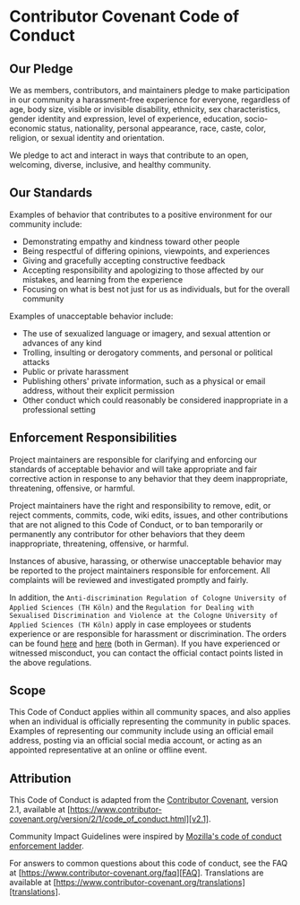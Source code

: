 # Contributor Covenant Code of Conduct

## Our Pledge

We as members, contributors, and maintainers pledge to make participation in our
community a harassment-free experience for everyone, regardless of age, body
size, visible or invisible disability, ethnicity, sex characteristics, gender
identity and expression, level of experience, education, socio-economic status,
nationality, personal appearance, race, caste, color, religion, or sexual
identity and orientation.

We pledge to act and interact in ways that contribute to an open, welcoming,
diverse, inclusive, and healthy community.

## Our Standards

Examples of behavior that contributes to a positive environment for our
community include:

* Demonstrating empathy and kindness toward other people
* Being respectful of differing opinions, viewpoints, and experiences
* Giving and gracefully accepting constructive feedback
* Accepting responsibility and apologizing to those affected by our mistakes,
  and learning from the experience
* Focusing on what is best not just for us as individuals, but for the overall
  community

Examples of unacceptable behavior include:

* The use of sexualized language or imagery, and sexual attention or advances of
  any kind
* Trolling, insulting or derogatory comments, and personal or political attacks
* Public or private harassment
* Publishing others' private information, such as a physical or email address,
  without their explicit permission
* Other conduct which could reasonably be considered inappropriate in a
  professional setting

## Enforcement Responsibilities

Project maintainers are responsible for clarifying and enforcing our standards of
acceptable behavior and will take appropriate and fair corrective action in
response to any behavior that they deem inappropriate, threatening, offensive,
or harmful.

Project maintainers have the right and responsibility to remove, edit, or reject 
comments, commits, code, wiki edits, issues, and other contributions that are not 
aligned to this Code of Conduct, or to ban temporarily or permanently any contributor 
for other behaviors that they deem inappropriate, threatening, offensive, or harmful.

Instances of abusive, harassing, or otherwise unacceptable behavior may be
reported to the project maintainers responsible for enforcement.
All complaints will be reviewed and investigated promptly and fairly.

In addition, the `Anti-discrimination Regulation of Cologne University of Applied Sciences (TH Köln)` and the
`Regulation for Dealing with Sexualised Discrimination and Violence at the Cologne University of Applied Sciences (TH Köln)`
apply in case employees or students experience or are responsible for harassment or discrimination. 
The orders can be found [here](https://www.th-koeln.de/mam/downloads/deutsch/hochschule/amtlichemitteilungen/endfassung_25_2024.pdf) 
and [here](https://www.th-koeln.de/mam/downloads/deutsch/hochschule/amtlichemitteilungen/2020/endfassung_05_2020_final.pdf) (both in German).
If you have experienced or witnessed misconduct, you can contact the official contact points listed in the above regulations.

## Scope

This Code of Conduct applies within all community spaces, and also applies when
an individual is officially representing the community in public spaces.
Examples of representing our community include using an official email address,
posting via an official social media account, or acting as an appointed
representative at an online or offline event.


## Attribution

This Code of Conduct is adapted from the [Contributor Covenant][homepage],
version 2.1, available at
[https://www.contributor-covenant.org/version/2/1/code_of_conduct.html][v2.1].

Community Impact Guidelines were inspired by
[Mozilla's code of conduct enforcement ladder][Mozilla CoC].

For answers to common questions about this code of conduct, see the FAQ at
[https://www.contributor-covenant.org/faq][FAQ]. Translations are available at
[https://www.contributor-covenant.org/translations][translations].

[homepage]: https://www.contributor-covenant.org
[v2.1]: https://www.contributor-covenant.org/version/2/1/code_of_conduct.html
[Mozilla CoC]: https://github.com/mozilla/diversity
[FAQ]: https://www.contributor-covenant.org/faq
[translations]: https://www.contributor-covenant.org/translations
